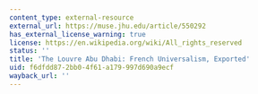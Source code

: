 ```yaml
---
content_type: external-resource
external_url: https://muse.jhu.edu/article/550292
has_external_license_warning: true
license: https://en.wikipedia.org/wiki/All_rights_reserved
status: ''
title: 'The Louvre Abu Dhabi: French Universalism, Exported'
uid: f6dfdd87-2bb0-4f61-a179-997d690a9ecf
wayback_url: ''
---
```

